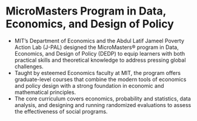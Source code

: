 # MicroMasters Program in Data, Economics, and Design of Policy

- MIT’s Department of Economics and the Abdul Latif Jameel Poverty Action Lab (J-PAL) designed the MicroMasters® program in Data, Economics, and Design of Policy (DEDP) to equip learners with both practical skills and theoretical knowledge to address pressing global challenges.
- Taught by esteemed Economics faculty at MIT, the program offers graduate-level courses that combine the modern tools of economics and policy design with a strong foundation in economic and mathematical principles.
- The core curriculum covers economics, probability and statistics, data analysis, and designing and running randomized evaluations to assess the effectiveness of social programs.
